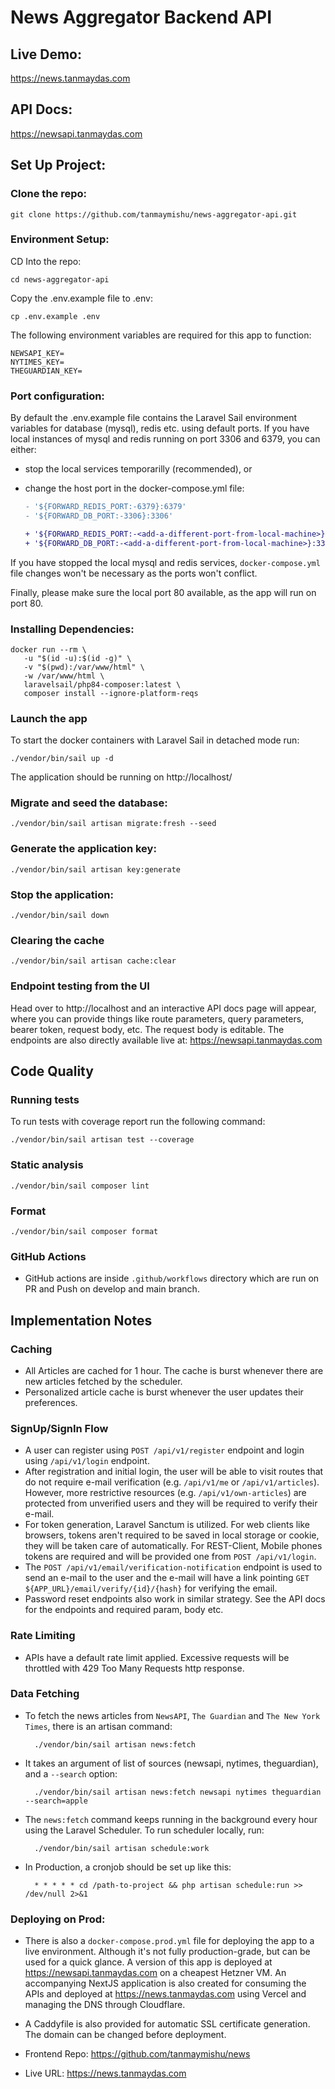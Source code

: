 # News Aggregator Backend API

## Live Demo:

https://news.tanmaydas.com

## API Docs:

https://newsapi.tanmaydas.com

## Set Up Project:

### Clone the repo:

```
git clone https://github.com/tanmaymishu/news-aggregator-api.git
```

### Environment Setup:
CD Into the repo:
```
cd news-aggregator-api
```

Copy the .env.example file to .env:
```
cp .env.example .env
```

The following environment variables are required for this app to function:

```
NEWSAPI_KEY=
NYTIMES_KEY=
THEGUARDIAN_KEY=
```

### Port configuration:

By default the .env.example file contains the Laravel Sail environment variables for database (mysql), redis etc. using default ports. If you have local instances of mysql and redis running on port 3306 and 6379, you can either:

- stop the local services temporarilly (recommended), or
- change the host port in the docker-compose.yml file:
  
    ```diff
    - '${FORWARD_REDIS_PORT:-6379}:6379'
    - '${FORWARD_DB_PORT:-3306}:3306'
    ```
    
    ```diff
    + '${FORWARD_REDIS_PORT:-<add-a-different-port-from-local-machine>}:6379'
    + '${FORWARD_DB_PORT:-<add-a-different-port-from-local-machine>}:3306'
    ```
If you have stopped the local mysql and redis services, `docker-compose.yml` file changes won't be necessary as the ports won't conflict.

Finally, please make sure the local port 80 available, as the app will run on port 80.

### Installing Dependencies:

    docker run --rm \
       -u "$(id -u):$(id -g)" \
       -v "$(pwd):/var/www/html" \
       -w /var/www/html \
       laravelsail/php84-composer:latest \
       composer install --ignore-platform-reqs

### Launch the app

To start the docker containers with Laravel Sail in detached mode run:

    ./vendor/bin/sail up -d

The application should be running on http://localhost/

### Migrate and seed the database:

    ./vendor/bin/sail artisan migrate:fresh --seed

### Generate the application key:

    ./vendor/bin/sail artisan key:generate

### Stop the application:

    ./vendor/bin/sail down

### Clearing the cache

    ./vendor/bin/sail artisan cache:clear

### Endpoint testing from the UI

Head over to http://localhost and an interactive API docs page will appear, where you can provide things like route parameters, query parameters, bearer token, request body, etc.
The request body is editable. The endpoints are also directly available live at: https://newsapi.tanmaydas.com

## Code Quality

### Running tests

To run tests with coverage report run the following command:

    ./vendor/bin/sail artisan test --coverage

### Static analysis

    ./vendor/bin/sail composer lint

### Format

    ./vendor/bin/sail composer format

### GitHub Actions

- GitHub actions are inside `.github/workflows` directory which are run on PR and Push on develop and main branch.

## Implementation Notes

### Caching
- All Articles are cached for 1 hour. The cache is burst whenever there are new articles fetched by the scheduler.
- Personalized article cache is burst whenever the user updates their preferences.

### SignUp/SignIn Flow
- A user can register using `POST /api/v1/register` endpoint and login using `/api/v1/login` endpoint.
- After registration and initial login, the user will be able to visit routes that do not require e-mail verification (e.g. `/api/v1/me` or `/api/v1/articles`). However, more restrictive resources (e.g. `/api/v1/own-articles`) are protected from unverified users and they will be required to verify their e-mail.
- For token generation, Laravel Sanctum is utilized. For web clients like browsers, tokens aren't required to be saved in local storage or cookie, they will be taken care of automatically. For REST-Client, Mobile phones tokens are required and will be provided one from `POST /api/v1/login`.
- The `POST /api/v1/email/verification-notification` endpoint is used to send an e-mail to the user and the e-mail will have a link pointing `GET ${APP_URL}/email/verify/{id}/{hash}` for verifying the email.
- Password reset endpoints also work in similar strategy. See the API docs for the endpoints and required param, body etc.

### Rate Limiting
- APIs have a default rate limit applied. Excessive requests will be throttled with 429 Too Many Requests http response.

### Data Fetching
- To fetch the news articles from `NewsAPI`, `The Guardian` and `The New York Times`, there is an artisan command:

        ./vendor/bin/sail artisan news:fetch

- It takes an argument of list of sources (newsapi, nytimes, theguardian), and a `--search` option:


        ./vendor/bin/sail artisan news:fetch newsapi nytimes theguardian --search=apple

- The `news:fetch` command keeps running in the background every hour using the Laravel Scheduler. To run scheduler locally, run:


        ./vendor/bin/sail artisan schedule:work

- In Production, a cronjob should be set up like this:

        * * * * * cd /path-to-project && php artisan schedule:run >> /dev/null 2>&1
  
### Deploying on Prod:
- There is also a `docker-compose.prod.yml` file for deploying the app to a live environment. Although it's not fully production-grade, but can be used for a quick glance. A version of this app is deployed at https://newsapi.tanmaydas.com on a cheapest Hetzner VM. An accompanying NextJS application is also created for consuming the APIs and deployed at https://news.tanmaydas.com using Vercel and managing the DNS through Cloudflare.
- A Caddyfile is also provided for automatic SSL certificate generation. The domain can be changed before deployment.

- Frontend Repo: https://github.com/tanmaymishu/news
- Live URL: https://news.tanmaydas.com
